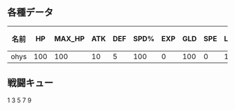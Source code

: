 ## 各種データ
| 名前 | HP  | MAX_HP | ATK | DEF | SPD% | EXP | GLD | SPE | LVL | STG | 頭  | 体  | 武器 | 盾  | 脚  | 特殊 |
| ---- | --- | ------ | --- | --- | ---- | --- | --- | --- | --- | --- | --- | --- | ---- | --- | --- | ---- |
| ohys | 100 | 100    | 10  | 5   | 100  | 0   | 100 | 0   | 1   | 1   | 0   | 0   | 0    | 0   | 0   | 0    |

## 戦闘キュー
1 3 5 7 9